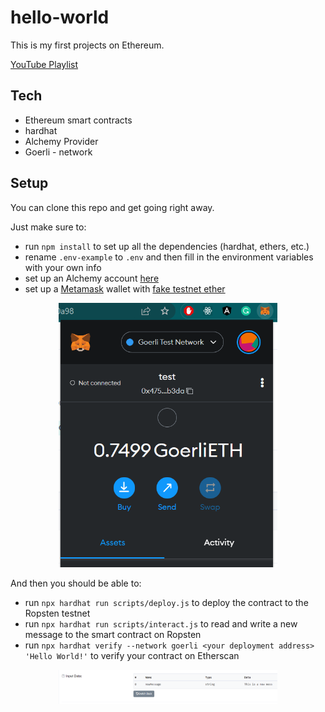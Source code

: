 # hello-world

This is my first projects on Ethereum.

[YouTube Playlist](https://www.youtube.com/watch?v=g73EGNKatDw&list=PLMj8NvODurfGgDJG-qQWyKtqTxJyRGI0i)

## Tech

- Ethereum smart contracts
- hardhat
- Alchemy Provider
- Goerli - network

## Setup

You can clone this repo and get going right away.

Just make sure to:

- run `npm install` to set up all the dependencies (hardhat, ethers, etc.)
- rename `.env-example` to `.env` and then fill in the environment variables with your own info
- set up an Alchemy account [here](https://alchemy.com/?a=641a319005)
- set up a [Metamask](https://metamask.io/download.html) wallet with [fake testnet ether](https://faucet.dimensions.network/)

<p align="center">
  <img src="./img/mask.png" width="350">
</p>

And then you should be able to:

- run `npx hardhat run scripts/deploy.js` to deploy the contract to the Ropsten testnet
- run `npx hardhat run scripts/interact.js` to read and write a new message to the smart contract on Ropsten
- run `npx hardhat verify --network goerli <your deployment address> 'Hello World!'` to verify your contract on Etherscan

<p align="center">
  <img src="./img/update.png" width="350">
</p>
